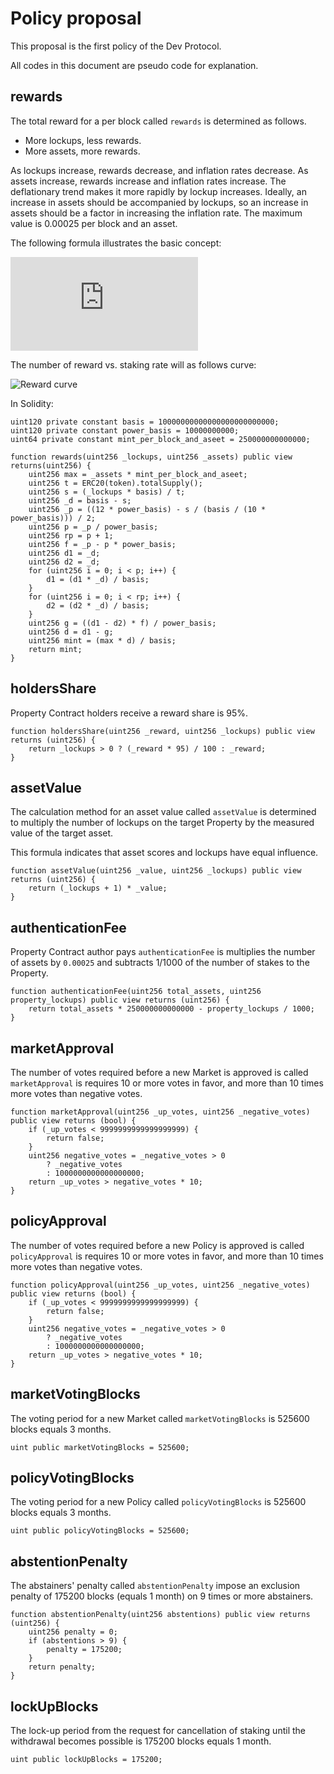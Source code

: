 # Policy proposal

This proposal is the first policy of the Dev Protocol.

All codes in this document are pseudo code for explanation.

## rewards

The total reward for a per block called `rewards` is determined as follows.

- More lockups, less rewards.
- More assets, more rewards.

As lockups increase, rewards decrease, and inflation rates decrease. As assets increase, rewards increase and inflation rates increase. The deflationary trend makes it more rapidly by lockup increases. Ideally, an increase in assets should be accompanied by lockups, so an increase in assets should be a factor in increasing the inflation rate. The maximum value is 0.00025 per block and an asset.

The following formula illustrates the basic concept:

![Rewards = Max*(1-StakingRate)^((12-(StakingRate*10))/2+1)](https://latex.codecogs.com/svg.latex?Rewards%20%3D%20Max*%281-StakingRate%29%5E%7B%2812-%28StakingRate*10%29%29/2+1%7D)

The number of reward vs. staking rate will as follows curve:

![Reward curve](https://raw.githubusercontent.com/dev-protocol/protocol/master/public/asset/policy/Staking-ratevs-Mint-amount.svg)

In Solidity:

```solidity
uint120 private constant basis = 10000000000000000000000000;
uint120 private constant power_basis = 10000000000;
uint64 private constant mint_per_block_and_aseet = 250000000000000;

function rewards(uint256 _lockups, uint256 _assets) public view returns(uint256) {
	uint256 max = _assets * mint_per_block_and_aseet;
	uint256 t = ERC20(token).totalSupply();
	uint256 s = (_lockups * basis) / t;
	uint256 _d = basis - s;
	uint256 _p = ((12 * power_basis) - s / (basis / (10 * power_basis))) / 2;
	uint256 p = _p / power_basis;
	uint256 rp = p + 1;
	uint256 f = _p - p * power_basis;
	uint256 d1 = _d;
	uint256 d2 = _d;
	for (uint256 i = 0; i < p; i++) {
		d1 = (d1 * _d) / basis;
	}
	for (uint256 i = 0; i < rp; i++) {
		d2 = (d2 * _d) / basis;
	}
	uint256 g = ((d1 - d2) * f) / power_basis;
	uint256 d = d1 - g;
	uint256 mint = (max * d) / basis;
	return mint;
}
```

## holdersShare

Property Contract holders receive a reward share is 95%.

```solidity
function holdersShare(uint256 _reward, uint256 _lockups) public view returns (uint256) {
	return _lockups > 0 ? (_reward * 95) / 100 : _reward;
}
```

## assetValue

The calculation method for an asset value called `assetValue` is determined to multiply the number of lockups on the target Property by the measured value of the target asset.

This formula indicates that asset scores and lockups have equal influence.

```solidity
function assetValue(uint256 _value, uint256 _lockups) public view returns (uint256) {
	return (_lockups + 1) * _value;
}
```

## authenticationFee

Property Contract author pays `authenticationFee` is multiplies the number of assets by `0.00025` and subtracts 1/1000 of the number of stakes to the Property.

```solidity
function authenticationFee(uint256 total_assets, uint256 property_lockups) public view returns (uint256) {
	return total_assets * 250000000000000 - property_lockups / 1000;
}
```

## marketApproval

The number of votes required before a new Market is approved is called `marketApproval` is requires 10 or more votes in favor, and more than 10 times more votes than negative votes.

```solidity
function marketApproval(uint256 _up_votes, uint256 _negative_votes) public view returns (bool) {
	if (_up_votes < 9999999999999999999) {
		return false;
	}
	uint256 negative_votes = _negative_votes > 0
		? _negative_votes
		: 1000000000000000000;
	return _up_votes > negative_votes * 10;
}
```

## policyApproval

The number of votes required before a new Policy is approved is called `policyApproval` is requires 10 or more votes in favor, and more than 10 times more votes than negative votes.

```solidity
function policyApproval(uint256 _up_votes, uint256 _negative_votes) public view returns (bool) {
	if (_up_votes < 9999999999999999999) {
		return false;
	}
	uint256 negative_votes = _negative_votes > 0
		? _negative_votes
		: 1000000000000000000;
	return _up_votes > negative_votes * 10;
}
```

## marketVotingBlocks

The voting period for a new Market called `marketVotingBlocks` is 525600 blocks equals 3 months.

```solidity
uint public marketVotingBlocks = 525600;
```

## policyVotingBlocks

The voting period for a new Policy called `policyVotingBlocks` is 525600 blocks equals 3 months.

```solidity
uint public policyVotingBlocks = 525600;
```

## abstentionPenalty

The abstainers' penalty called `abstentionPenalty` impose an exclusion penalty of 175200 blocks (equals 1 month) on 9 times or more abstainers.

```solidity
function abstentionPenalty(uint256 abstentions) public view returns (uint256) {
	uint256 penalty = 0;
	if (abstentions > 9) {
		penalty = 175200;
	}
	return penalty;
}
```

## lockUpBlocks

The lock-up period from the request for cancellation of staking until the withdrawal becomes possible is 175200 blocks equals 1 month.

```solidity
uint public lockUpBlocks = 175200;
```
